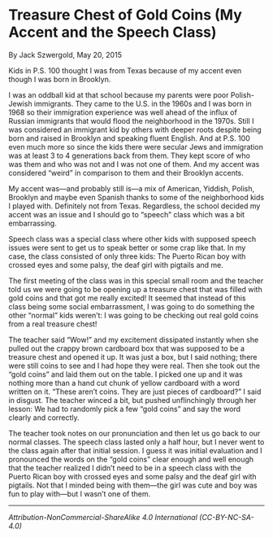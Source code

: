 # Treasure Chest of Gold Coins (My Accent and the Speech Class)

By Jack Szwergold, May 20, 2015

Kids in P.S. 100 thought I was from Texas because of my accent even though I was born in Brooklyn.

I was an oddball kid at that school because my parents were poor Polish-Jewish immigrants. They came to the U.S. in the 1960s and I was born in 1968 so their immigration experience was well ahead of the influx of Russian immigrants that would flood the neighborhood in the 1970s. Still I was considered an immigrant kid by others with deeper roots despite being born and raised in Brooklyn and speaking fluent English. And at P.S. 100 even much more so since the kids there were secular Jews and immigration was at least 3 to 4 generations back from them. They kept score of who was them and who was not and I was not one of them. And my accent was considered “weird” in comparison to them and their Brooklyn accents.

My accent was—and probably still is—a mix of American, Yiddish, Polish, Brooklyn and maybe even Spanish thanks to some of the neighborhood kids I played with. Definitely not from Texas. Regardless, the school decided my accent was an issue and I should go to “speech” class which was a bit embarrassing.

Speech class was a special class where other kids with supposed speech issues were sent to get us to speak better or some crap like that. In my case, the class consisted of only three kids: The Puerto Rican boy with crossed eyes and some palsy, the deaf girl with pigtails and me.

The first meeting of the class was in this special small room and the teacher told us we were going to be opening up a treasure chest that was filled with gold coins and that got me really excited! It seemed that instead of this class being some social embarrassment, I was going to do something the other “normal” kids weren’t: I was going to be checking out real gold coins from a real treasure chest!

The teacher said “Wow!” and my excitement dissipated instantly when  she pulled out the crappy brown cardboard box that was supposed to be a treasure chest and opened it up. It was just a box, but I said nothing; there were still coins to see and I had hope they were real. Then she took out the “gold coins” and laid them out on the table. I picked one up and it was nothing more than a hand cut chunk of yellow cardboard with a word written on it. “These aren’t coins. They are just pieces of cardboard?” I said in disgust. The teacher winced a bit, but pushed unflinchingly through her lesson: We had to randomly pick a few “gold coins” and say the word clearly and correctly.

The teacher took notes on our pronunciation and then let us go back to our normal classes. The speech class lasted only a half hour, but I never went to the class again after that initial session. I guess it was initial evaluation and I pronounced the words on the “gold coins” clear enough and well enough that the teacher realized I didn’t need to be in a speech class with the Puerto Rican boy with crossed eyes and some palsy and the deaf girl with pigtails. Not that I minded being with them—the girl was cute and boy was fun to play with—but I wasn’t one of them.

***

*Attribution-NonCommercial-ShareAlike 4.0 International (CC-BY-NC-SA-4.0)*
